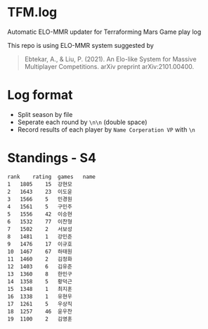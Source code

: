 # TFM.log
Automatic ELO-MMR updater for Terraforming Mars Game play log

This repo is using ELO-MMR system suggested by
> Ebtekar, A., & Liu, P. (2021). An Elo-like System for Massive Multiplayer Competitions. arXiv preprint arXiv:2101.00400.


# Log format
* Split season by file
* Seperate each round by `\n\n` (double space)
* Record results of each player by 
`Name Corperation VP`
with `\n`

# Standings - S4
```csv
rank	rating	games	name
1	1805	15	강현모
2	1643	23	이도윤
3	1566	5	민경원
4	1561	5	구민주
5	1556	42	이승현
6	1532	77	이찬형
7	1502	2	서보성
8	1481	1	강민준
9	1476	17	이규호
10	1467	67	하태원
11	1460	2	김정화
12	1403	6	김유준
13	1360	8	한민구
14	1358	5	황덕근
15	1348	1	최지훈
16	1338	1	유현우
17	1261	5	우상직
18	1257	46	윤우찬
19	1100	2	김영훈
```
